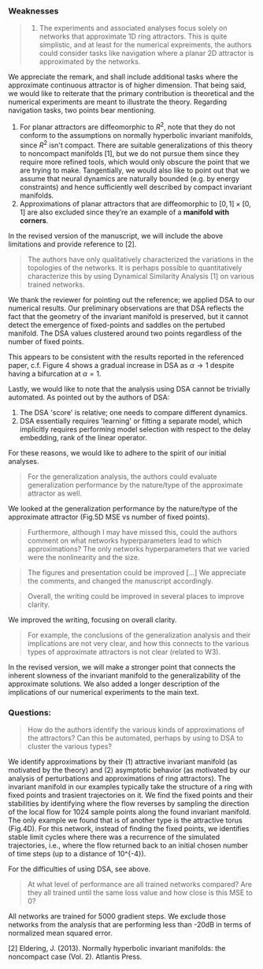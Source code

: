 ### Weaknesses
> 1. The experiments and associated analyses focus solely on networks that approximate 1D ring attractors.
> This is quite simplistic, and at least for the numerical expreiments, the authors could consider tasks like navigation where a planar 2D attractor is approximated by the networks.

We appreciate the remark, and shall include additional tasks where the approximate continuous attractor is of higher dimension.
That being said, we would like to reiterate that the primary contribution is theoretical and the numerical experiments are meant to illustrate the theory.
Regarding navigation tasks, two points bear mentioning.
1. For planar attractors are diffeomorphic to $R^2$, note that they do not conform to the assumptions on normally hyperbolic invariant manifolds, since $R^2$ isn't compact.
There are suitable generalizations of this theory to noncompact manifolds [1], but we do not pursue them since they require more refined tools, which would only obscure the point that we are trying to make.
Tangentially, we would also like to point out that we assume that neural dynamics are naturally bounded (e.g. by energy constraints) and hence sufficiently well described by compact invariant manifolds.
1. Approximations of planar attractors that are diffeomorphic to $[0,1]\times[0,1]$ are also excluded since they’re an example of a **manifold with corners**.

In the revised version of the manuscript, we will include the above limitations and provide reference to [2].




> The authors have only qualitatively characterized the variations in the topologies of the networks. It is perhaps possible to quantitatively characterize this by using Dynamical Similarity Analysis [1] on various trained networks.

We thank the reviewer for pointing out the reference; we applied DSA to our numerical results.
Our preliminary observations are that DSA reflects the fact that the geometry of the invariant manifold is preserved, but it cannot detect the emergence of fixed-points and saddles on the pertubed manifold.
The DSA values clustered around two points regardless of the number of fixed points.
<!-- How to discuss DSA giving near zero ds score for networks trained on different tasks?-->
This appears to be consistent with the results reported in the referenced paper, c.f. Figure 4 shows a gradual increase in DSA as $\alpha \to 1$ despite having a bifurcation at $\alpha = 1$.

Lastly, we would like to note that the analysis using DSA cannot be trivially automated. As pointed out by the authors of DSA:
1. The DSA 'score' is relative; one needs to compare different dynamics.
1. DSA essentially requires 'learning' or fitting a separate model, which implicitly requires performing model selection with respect to the delay embedding, rank of the linear operator.

For these reasons, we would like to adhere to the spirit of our initial analyses.



> For the generalization analysis, the authors could evaluate generalization performance by the nature/type of the approximate attractor as well.

We looked at the generalization performance by the nature/type of the approximate attractor (Fig.5D MSE vs number of fixed points).
>Furthermore, although I may have missed this, could the authors comment on what networks hyperparameters lead to which approximations?
The only networks hyperparameters that we varied were the nonlinearity and the size.

> The figures and presentation could be improved [...]
We appreciate the comments, and changed the manuscript accordingly.


> Overall, the writing could be improved in several places to improve clarity.

We improved the writing, focusing on overall clarity.


>For example, the conclusions of the generalization analysis and their implications are not very clear, and how this connects to the various types of approximate attractors is not clear (related to W3).

In the revised version, we will make a stronger point that connects the inherent slowness of the invariant manifold to the generalizability of the approximate solutions.
We also added a longer description of the implications of our numerical experiments to the main text.

### Questions:

> How do the authors identify the various kinds of approximations of the attractors? Can this be automated, perhaps by using to DSA to cluster the various types?

We identify approximations by their (1) attractive invariant manifold (as motivated by the theory) and (2) asymptotic behavior (as motivated by our analysis of perturbations and approximations of ring attractors).
The invariant manifold in our examples typically take the structure of a ring with fixed points and trasient trajectories on it.
We find the fixed points and their stabilities by identifying where the flow reverses by sampling the direction of the local flow for 1024 sample points along the found invariant manifold.
The only example we found that is of another type is the attractive torus (Fig.4D).
For this network, instead of finding the fixed points, we identifies stable limit cycles where there was a recurrence of the simulated trajectories, i.e., where the flow returned back to an initial chosen number of time steps (up to a distance of 10^{-4}).



For the difficulties of using DSA, see above.

> At what level of performance are all trained networks compared? Are they all trained until the same loss value and how close is this MSE to 0?

All networks are trained for 5000 gradient steps.
We exclude those networks from the analysis that are performing less than -20dB in terms of normalized mean squared error.



[2] Eldering, J. (2013). Normally hyperbolic invariant manifolds: the noncompact case (Vol. 2). Atlantis Press.
